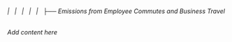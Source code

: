 ###### |   |   |   |   |   ├── Emissions from Employee Commutes and Business Travel

*Add content here*